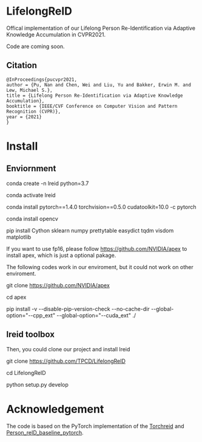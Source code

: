 # LifelongReID
Offical implementation of our Lifelong Person Re-Identification via Adaptive Knowledge Accumulation in CVPR2021.

Code are coming soon.

## Citation
```
@InProceedings{pucvpr2021,
author = {Pu, Nan and Chen, Wei and Liu, Yu and Bakker, Erwin M. and Lew, Michael S.},
title = {Lifelong Person Re-Identification via Adaptive Knowledge Accumulation},
booktitle = {IEEE/CVF Conference on Computer Vision and Pattern Recognition (CVPR)},
year = {2021}
}
```
# Install
## Enviornment
conda create -n lreid python=3.7

conda activate lreid

conda install pytorch==1.4.0 torchvision==0.5.0 cudatoolkit=10.0 -c pytorch

conda install opencv

pip install Cython sklearn numpy prettytable easydict tqdm visdom matplotlib

If you want to use fp16, please follow https://github.com/NVIDIA/apex to install apex, which is just a optional pakage.

The following codes work in our enviroment, but it could not work on other enviroment.

git clone https://github.com/NVIDIA/apex

cd apex

pip install -v --disable-pip-version-check --no-cache-dir --global-option="--cpp_ext" --global-option="--cuda_ext" ./

## lreid toolbox
Then, you could clone our project and install lreid

git clone https://github.com/TPCD/LifelongReID

cd LifelongReID

python setup.py develop



# Acknowledgement
The code is based on the PyTorch implementation of the [Torchreid](https://github.com/KaiyangZhou/deep-person-reid]) and [Person_reID_baseline_pytorch](https://github.com/layumi/Person_reID_baseline_pytorch).
